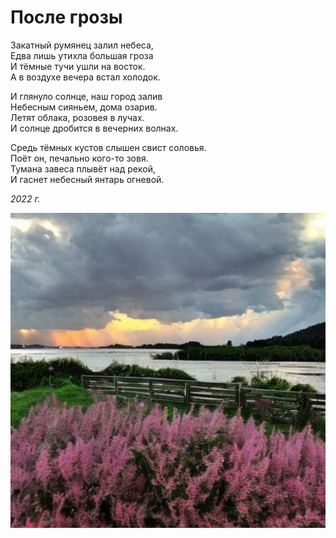 # После грозы

Закатный румянец залил небеса,  
Едва лишь утихла большая гроза  
И тёмные тучи ушли на восток.  
А в воздухе вечера встал холодок.

И глянуло солнце, наш город залив  
Небесным сияньем, дома озарив.  
Летят облака, розовея в лучах.  
И солнце дробится в вечерних волнах.

Средь тёмных кустов слышен свист соловья.  
Поёт он, печально кого-то зовя.  
Тумана завеса плывёт над рекой,  
И гаснет небесный янтарь огневой.  

*2022 г.*

![После грозы](../images/after-storm.jpg)